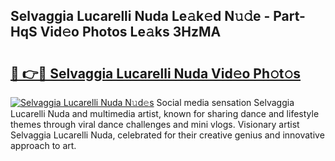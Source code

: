 ## Selvaggia Lucarelli Nuda Le𝚊k𝚎d N𝚞𝚍e - Part-HqS Vid𝚎o Photos Le𝚊ks 3HzMA

# <h2><a href="http://fbfqj5m.evod.top/?m=Selvaggia+Lucarelli+Nuda">🔗 👉🔴 Selvaggia Lucarelli Nuda Vid𝚎o Ph𝚘t𝚘s</a></h2>

[![Selvaggia Lucarelli Nuda N𝚞d𝚎s](https://i.imgur.com/8V9OHl7.gif)](http://fbfqj5m.evod.top/?m=Selvaggia+Lucarelli+Nuda)
Social media sensation Selvaggia Lucarelli Nuda and multimedia artist, known for sharing dance and lifestyle themes through viral dance challenges and mini vlogs. Visionary artist Selvaggia Lucarelli Nuda, celebrated for their creative genius and innovative approach to art. 
